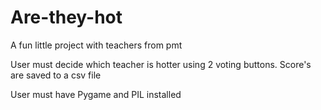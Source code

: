 # Are-they-hot
A fun little project with teachers from pmt

User must decide which teacher is hotter using 2 voting buttons. Score's are saved to a csv file

User must have Pygame and PIL installed
